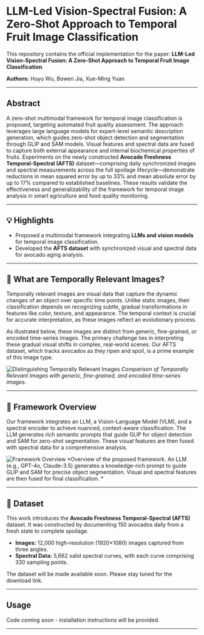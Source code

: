 # LLM-Led Vision-Spectral Fusion: A Zero-Shot Approach to Temporal Fruit Image Classification


This repository contains the official implementation for the paper: **LLM-Led Vision-Spectral Fusion: A Zero-Shot Approach to Temporal Fruit Image Classification**.

**Authors:** Huyu Wu, Bowen Jia, Xue-Ming Yuan

---

## Abstract

A zero-shot multimodal framework for temporal image classification is proposed, targeting automated fruit quality assessment. The approach leverages large language models for expert-level semantic description generation, which guides zero-shot object detection and segmentation through GLIP and SAM models. Visual features and spectral data are fused to capture both external appearance and internal biochemical properties of fruits. Experiments on the newly constructed **Avocado Freshness Temporal-Spectral (AFTS)** dataset—comprising daily synchronized images and spectral measurements across the full spoilage lifecycle—demonstrate reductions in mean squared error by up to 33% and mean absolute error by up to 17% compared to established baselines. These results validate the effectiveness and generalizability of the framework for temporal image analysis in smart agriculture and food quality monitoring.

---

## 💡 Highlights

- Proposed a multimodal framework integrating **LLMs and vision models** for temporal image classification.
- Developed the **AFTS dataset** with synchronized visual and spectral data for avocado aging analysis.

---


## 🤔 What are Temporally Relevant Images?

Temporally relevant images are visual data that capture the dynamic changes of an object over specific time points. Unlike static images, their classification depends on recognizing subtle, gradual transformations in features like color, texture, and appearance. The temporal context is crucial for accurate interpretation, as these images reflect an evolutionary process.

As illustrated below, these images are distinct from generic, fine-grained, or encoded time-series images. The primary challenge lies in interpreting these gradual visual shifts in complex, real-world scenes. Our AFTS dataset, which tracks avocados as they ripen and spoil, is a prime example of this image type.

![Distinguishing Temporally Relevant Images](./misc/figure1_01.png)
*Comparison of Temporally Relevant Images with generic, fine-grained, and encoded time-series images.*

---


## 🔧 Framework Overview

Our framework integrates an LLM, a Vision-Language Model (VLM), and a spectral encoder to achieve nuanced, context-aware classification. The LLM generates rich semantic prompts that guide GLIP for object detection and SAM for zero-shot segmentation. These visual features are then fused with spectral data for a comprehensive analysis.

![Framework Overview](./misc/figure2_01.png)
*Overview of the proposed framework. An LLM (e.g., GPT-4o, Claude-3.5) generates a knowledge-rich prompt to guide GLIP and SAM for precise object segmentation. Visual and spectral features are then fused for final classification. *

---

## 💾 Dataset

This work introduces the **Avocado Freshness Temporal-Spectral (AFTS)** dataset. It was constructed by documenting 150 avocados daily from a fresh state to complete spoilage.

- **Images:** 12,000 high-resolution (1920×1080) images captured from three angles.
- **Spectral Data:** 5,662 valid spectral curves, with each curve comprising 330 sampling points.

The dataset will be made available soon. Please stay tuned for the download link.

---

## Usage

Code coming soon - installation instructions will be provided.

---
